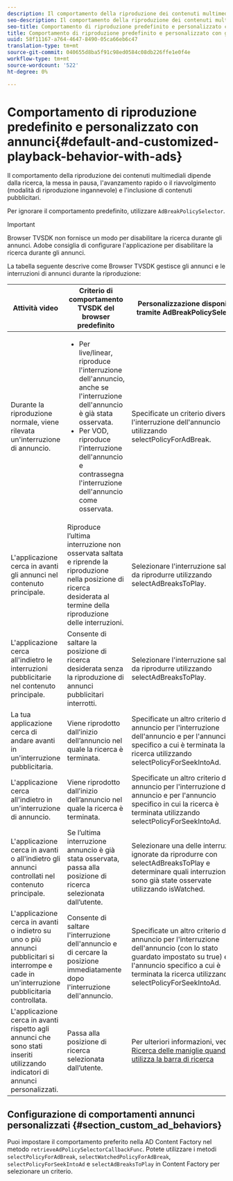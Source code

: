```yaml
---
description: Il comportamento della riproduzione dei contenuti multimediali dipende dalla ricerca, la messa in pausa, l'avanzamento rapido o il riavvolgimento (modalità di riproduzione ingannevole) e l'inclusione di contenuti pubblicitari.
seo-description: Il comportamento della riproduzione dei contenuti multimediali dipende dalla ricerca, la messa in pausa, l'avanzamento rapido o il riavvolgimento (modalità di riproduzione ingannevole) e l'inclusione di contenuti pubblicitari.
seo-title: Comportamento di riproduzione predefinito e personalizzato con gli annunci
title: Comportamento di riproduzione predefinito e personalizzato con gli annunci
uuid: 58f11167-a764-4647-8490-05ca66eb6c47
translation-type: tm+mt
source-git-commit: 040655d8ba5f91c98ed0584c08db226ffe1e0f4e
workflow-type: tm+mt
source-wordcount: '522'
ht-degree: 0%

---
```



# Comportamento di riproduzione predefinito e personalizzato con annunci{#default-and-customized-playback-behavior-with-ads}

Il comportamento della riproduzione dei contenuti multimediali dipende dalla ricerca, la messa in pausa, l&#39;avanzamento rapido o il riavvolgimento (modalità di riproduzione ingannevole) e l&#39;inclusione di contenuti pubblicitari.

Per ignorare il comportamento predefinito, utilizzare `AdBreakPolicySelector`.

>[!IMPORTANT]
>
>Browser TVSDK non fornisce un modo per disabilitare la ricerca durante gli annunci.  Adobe consiglia di configurare l&#39;applicazione per disabilitare la ricerca durante gli annunci.

La tabella seguente descrive come Browser TVSDK gestisce gli annunci e le interruzioni di annunci durante la riproduzione:

<table id="table_466538B1C2A646B89EB4F9AA111203BE"> 
 <thead> 
  <tr> 
   <th colname="col1" class="entry"> Attività video </th> 
   <th colname="col2" class="entry"> Criterio di comportamento TVSDK del browser predefinito </th> 
   <th colname="col3" class="entry">Personalizzazione disponibile tramite <span class="codeph"> AdBreakPolicySelector </span> </th> 
  </tr>
 </thead>
 <tbody> 
  <tr> 
   <td colname="col1"> Durante la riproduzione normale, viene rilevata un'interruzione di annuncio. </td> 
   <td colname="col2"> 
    <ul id="ul_10D2638676EA4ADDA718E61BD4FDC1D2"> 
     <li id="li_D5CC30F063934C738971E2E8AF00C137"> Per live/linear, riproduce l'interruzione dell'annuncio, anche se l'interruzione dell'annuncio è già stata osservata. </li> 
     <li id="li_D962C0938DA74186AE99D117E5A74E38">Per VOD, riproduce l'interruzione dell'annuncio e contrassegna l'interruzione dell'annuncio come osservata. </li> 
    </ul> </td> 
   <td colname="col3">Specificate un criterio diverso per l'interruzione dell'annuncio utilizzando <span class="codeph"> selectPolicyForAdBreak</span>. </td> 
  </tr> 
  <tr> 
   <td colname="col1"> L'applicazione cerca in avanti gli annunci nel contenuto principale. </td> 
   <td colname="col2"> Riproduce l’ultima interruzione non osservata saltata e riprende la riproduzione nella posizione di ricerca desiderata al termine della riproduzione delle interruzioni. </td> 
   <td colname="col3">Selezionare l'interruzione saltata da riprodurre utilizzando <span class="codeph"> selectAdBreaksToPlay</span>. </td> 
  </tr> 
  <tr> 
   <td colname="col1"> L'applicazione cerca all'indietro le interruzioni pubblicitarie nel contenuto principale. </td> 
   <td colname="col2"> Consente di saltare la posizione di ricerca desiderata senza la riproduzione di annunci pubblicitari interrotti. </td> 
   <td colname="col3">Selezionare l'interruzione saltata da riprodurre utilizzando <span class="codeph"> selectAdBreaksToPlay</span>.                      </td> 
  </tr> 
  <tr> 
   <td colname="col1"> La tua applicazione cerca di andare avanti in un'interruzione pubblicitaria. </td> 
   <td colname="col2"> Viene riprodotto dall’inizio dell’annuncio nel quale la ricerca è terminata. </td> 
   <td colname="col3">Specificate un altro criterio di annuncio per l'interruzione dell'annuncio e per l'annuncio specifico a cui è terminata la ricerca utilizzando <span class="codeph"> selectPolicyForSeekIntoAd</span>. </td> 
  </tr> 
  <tr> 
   <td colname="col1"> L'applicazione cerca all'indietro in un'interruzione di annuncio. </td> 
   <td colname="col2"> Viene riprodotto dall’inizio dell’annuncio nel quale la ricerca è terminata. </td> 
   <td colname="col3">Specificate un altro criterio di annuncio per l'interruzione di annuncio e per l'annuncio specifico in cui la ricerca è terminata utilizzando <span class="codeph"> selectPolicyForSeekIntoAd</span>. </td> 
  </tr> 
  <tr> 
   <td colname="col1"> L'applicazione cerca in avanti o all'indietro gli annunci controllati nel contenuto principale. </td> 
   <td colname="col2"> Se l’ultima interruzione annuncio è già stata osservata, passa alla posizione di ricerca selezionata dall’utente. </td> 
   <td colname="col3">Selezionare una delle interruzioni ignorate da riprodurre con <span class="codeph"> selectAdBreaksToPlay</span> e determinare quali interruzioni sono già state osservate utilizzando <span class="codeph"> isWatched</span>. </td> 
  </tr> 
  <tr> 
   <td colname="col1"> L'applicazione cerca in avanti o indietro su uno o più annunci pubblicitari si interrompe e cade in un'interruzione pubblicitaria controllata. </td> 
   <td colname="col2"> Consente di saltare l'interruzione dell'annuncio e di cercare la posizione immediatamente dopo l'interruzione dell'annuncio. </td> 
   <td colname="col3">Specificate un altro criterio di annuncio per l'interruzione dell'annuncio (con lo stato guardato impostato su true) e per l'annuncio specifico a cui è terminata la ricerca utilizzando <span class="codeph"> selectPolicyForSeekIntoAd</span>. </td> 
  </tr> 
  <tr> 
   <td colname="col1"> L'applicazione cerca in avanti rispetto agli annunci che sono stati inseriti utilizzando indicatori di annunci personalizzati. </td> 
   <td colname="col2"> Passa alla posizione di ricerca selezionata dall’utente. </td> 
   <td colname="col3">Per ulteriori informazioni, vedere <a href="../../browser-tvsdk-2.4/content-playback-options-browser-tvsdk/ui-configure/t-psdk-browser-tvsdk-2.4-ui-seek-scrub-bar-display.md" format="dita" scope="local"> Ricerca delle maniglie quando si utilizza la barra di ricerca</a> </td> 
  </tr> 
 </tbody> 
</table>

## Configurazione di comportamenti annunci personalizzati {#section_custom_ad_behaviors}

Puoi impostare il comportamento preferito nella AD Content Factory nel metodo `retrieveAdPolicySelectorCallbackFunc`. Potete utilizzare i metodi `selectPolicyForAdBreak`, `selectWatchedPolicyForAdBreak`, `selectPolicyForSeekIntoAd` e `selectAdBreaksToPlay` in Content Factory per selezionare un criterio.
